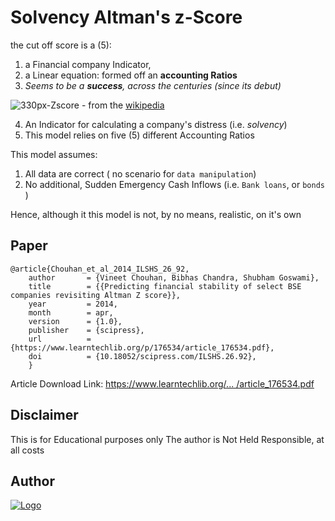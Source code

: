 # Solvency Altman's z-Score

the cut off score is a (5):
1. a Financial company Indicator,
2. a Linear equation: formed off an **accounting Ratios**
3. _Seems to be a **success**, across the centuries (since its debut)_


![330px-Zscore](https://user-images.githubusercontent.com/20923018/144329325-06c5f0ae-5c47-49c6-93e6-bae7d1eea3e3.jpg) - from the  [wikipedia](https://en.wikipedia.org/wiki/Altman_Z-score)


4. An Indicator for calculating a company's distress (i.e. _solvency_)
5. This model relies on five (5) different Accounting Ratios

This model assumes:
1. All data are correct ( no scenario for `data manipulation`)
2.  No additional, Sudden Emergency Cash Inflows (i.e. `Bank loans`, or `bonds` )

Hence, although it  this model is not, by no means, realistic, on it's own


## Paper

```
@article{Chouhan_et_al_2014_ILSHS_26_92,
    author       = {Vineet Chouhan, Bibhas Chandra, Shubham Goswami},
    title        = {{Predicting financial stability of select BSE companies revisiting Altman Z score}},
    year         = 2014,
    month        = apr,
    version      = {1.0},
    publisher    = {scipress},
    url          = {https://www.learntechlib.org/p/176534/article_176534.pdf},
    doi          = {10.18052/scipress.com/ILSHS.26.92},
    }
```

Article Download Link: [https://www.learntechlib.org/... /article_176534.pdf](https://www.learntechlib.org/p/176534/article_176534.pdf)

## Disclaimer

This is for Educational purposes only
The author is Not Held Responsible, at all costs


## Author

[![Logo](https://github.com/adamwillisMastery/adamwillisMastery/blob/main/Assets/logo.png)
](https://github.com/adamwillisMastery/adamwillisMastery)
